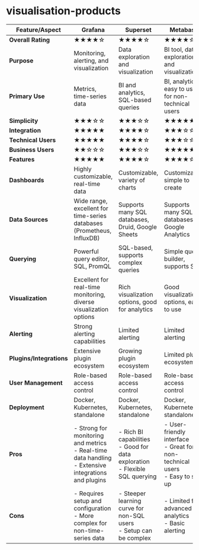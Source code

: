 # visualisation-products

| Feature/Aspect   | Grafana                            | Superset                             | Metabase                             | Redash                               |
|------------------|------------------------------------|--------------------------------------|--------------------------------------|--------------------------------------|
| **Overall Rating**| ★★★★☆                             | ★★★★☆                               | ★★★★☆                               | ★★★★☆                               |
| **Purpose**      | Monitoring, alerting, and visualization | Data exploration and visualization   | BI tool, data exploration and visualization | Querying and visualization of data   |
| **Primary Use**  | Metrics, time-series data          | BI and analytics, SQL-based queries  | BI, analytics, easy to use for non-technical users | SQL-based analytics and reporting   |
| **Simplicity**   | ★★★☆☆                             | ★★★☆☆                               | ★★★★★                               | ★★★★☆                               |
| **Integration**  | ★★★★★                             | ★★★★☆                               | ★★★☆☆                               | ★★★★☆                               |
| **Technical Users** | ★★★★★                             | ★★★★☆                               | ★★★☆☆                               | ★★★★☆                               |
| **Business Users**  | ★★☆☆☆                             | ★★★☆☆                               | ★★★★★                               | ★★★☆☆                               |
| **Features**     | ★★★★★                             | ★★★★☆                               | ★★★★☆                               | ★★★★☆                               |
| **Dashboards**   | Highly customizable, real-time data | Customizable, variety of charts      | Customizable, simple to create       | Customizable, good for SQL queries   |
| **Data Sources** | Wide range, excellent for time-series databases (Prometheus, InfluxDB) | Supports many SQL databases, Druid, Google Sheets | Supports many SQL databases, Google Analytics | Supports many SQL databases, Google Sheets, BigQuery |
| **Querying**     | Powerful query editor, SQL, PromQL | SQL-based, supports complex queries  | Simple query builder, supports SQL   | SQL-based, supports complex queries  |
| **Visualization**| Excellent for real-time monitoring, diverse visualization options | Rich visualization options, good for analytics | Good visualization options, easy to use | Rich visualization options, good for analytics |
| **Alerting**     | Strong alerting capabilities       | Limited alerting                     | Limited alerting                     | Limited alerting                     |
| **Plugins/Integrations** | Extensive plugin ecosystem   | Growing plugin ecosystem             | Limited plugin ecosystem             | Some plugins available               |
| **User Management** | Role-based access control        | Role-based access control            | Role-based access control            | Role-based access control            |
| **Deployment**   | Docker, Kubernetes, standalone     | Docker, Kubernetes, standalone       | Docker, Kubernetes, standalone       | Docker, Kubernetes, standalone       |
| **Pros**         | - Strong for monitoring and metrics<br>- Real-time data handling<br>- Extensive integrations and plugins | - Rich BI capabilities<br>- Good for data exploration<br>- Flexible SQL querying | - User-friendly interface<br>- Great for non-technical users<br>- Easy to set up | - SQL-based analysis<br>- Good visualization<br>- Simple to set up |
| **Cons**         | - Requires setup and configuration<br>- More complex for non-time-series data | - Steeper learning curve for non-SQL users<br>- Setup can be complex | - Limited for advanced analytics<br>- Basic alerting | - Focused on SQL, not as user-friendly for non-SQL users<br>- Basic alerting |

